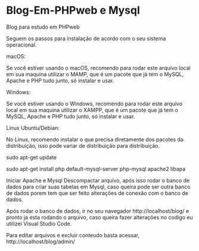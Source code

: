 # Blog-Em-PHPweb e Mysql

Blog para estudo em PHPweb

Seguem os passos para instalação de acordo com o seu sistema operacional.

macOS:

Se você estiver usando o macOS, recomendo para rodar este arquivo local em sua maquina utilizar o MAMP, que é um pacote que já tem o MySQL, Apache e PHP tudo junto, 
só instalar e usar.

Windows:

Se você estiver usando o Windows, recomendo para rodar este arquivo local em sua maquina utilizar o XAMPP, que é um pacote que já tem o MySQL, Apache e PHP tudo junto, 
só instalar e usar.

Linux Ubuntu/Debian:

No Linux, recomendo instalar o que precisa diretamente dos pacotes da distribuição, isso pode variar de distribuição para distribuição.

sudo apt-get update

sudo apt-get install php default-mysql-server php-mysql apache2 libapa

 


Iniciar Apache e Mysql
Descompactar arquivo, após isso rodar o banco de dados para criar suas tabelas em Mysql, caso queira pode ser outra banco de dados porem tem que ser feito alterações de conexão
com o banco de dados. 

Após rodar o banco de dados, ir no seu navegador http://localhost/blog/ e pronto ja esta rodando o arquivo, caso queira fazer alterações no codigo eu utilizei Visual Studio Code.

Para editar arquivos e excluir conteudo basta acessar, http://localhost/blog/admin/


